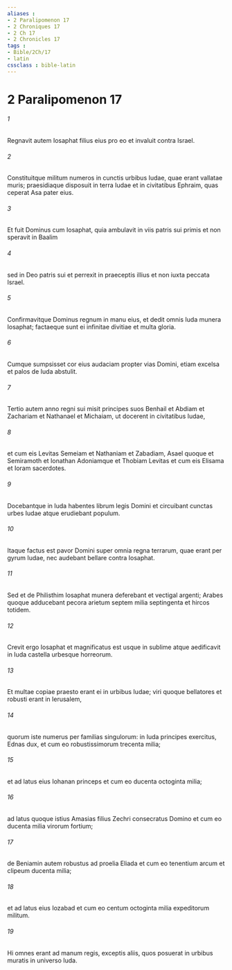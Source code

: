 ```yaml
---
aliases : 
- 2 Paralipomenon 17
- 2 Chroniques 17
- 2 Ch 17
- 2 Chronicles 17
tags : 
- Bible/2Ch/17
- latin
cssclass : bible-latin
---
```


# 2 Paralipomenon 17

###### 1
Regnavit autem Iosaphat filius eius pro eo et invaluit contra Israel. 
###### 2
Constituitque militum numeros in cunctis urbibus Iudae, quae erant vallatae muris; praesidiaque disposuit in terra Iudae et in civitatibus Ephraim, quas ceperat Asa pater eius.
###### 3
Et fuit Dominus cum Iosaphat, quia ambulavit in viis patris sui primis et non speravit in Baalim 
###### 4
sed in Deo patris sui et perrexit in praeceptis illius et non iuxta peccata Israel. 
###### 5
Confirmavitque Dominus regnum in manu eius, et dedit omnis Iuda munera Iosaphat; factaeque sunt ei infinitae divitiae et multa gloria. 
###### 6
Cumque sumpsisset cor eius audaciam propter vias Domini, etiam excelsa et palos de Iuda abstulit.
###### 7
Tertio autem anno regni sui misit principes suos Benhail et Abdiam et Zachariam et Nathanael et Michaiam, ut docerent in civitatibus Iudae, 
###### 8
et cum eis Levitas Semeiam et Nathaniam et Zabadiam, Asael quoque et Semiramoth et Ionathan Adoniamque et Thobiam Levitas et cum eis Elisama et Ioram sacerdotes. 
###### 9
Docebantque in Iuda habentes librum legis Domini et circuibant cunctas urbes Iudae atque erudiebant populum.
###### 10
Itaque factus est pavor Domini super omnia regna terrarum, quae erant per gyrum Iudae, nec audebant bellare contra Iosaphat. 
###### 11
Sed et de Philisthim Iosaphat munera deferebant et vectigal argenti; Arabes quoque adducebant pecora arietum septem milia septingenta et hircos totidem.
###### 12
Crevit ergo Iosaphat et magnificatus est usque in sublime atque aedificavit in Iuda castella urbesque horreorum. 
###### 13
Et multae copiae praesto erant ei in urbibus Iudae; viri quoque bellatores et robusti erant in Ierusalem, 
###### 14
quorum iste numerus per familias singulorum: in Iuda principes exercitus, Ednas dux, et cum eo robustissimorum trecenta milia; 
###### 15
et ad latus eius Iohanan princeps et cum eo ducenta octoginta milia; 
###### 16
ad latus quoque istius Amasias filius Zechri consecratus Domino et cum eo ducenta milia virorum fortium; 
###### 17
de Beniamin autem robustus ad proelia Eliada et cum eo tenentium arcum et clipeum ducenta milia; 
###### 18
et ad latus eius Iozabad et cum eo centum octoginta milia expeditorum militum. 
###### 19
Hi omnes erant ad manum regis, exceptis aliis, quos posuerat in urbibus muratis in universo Iuda.
